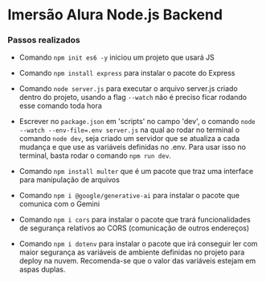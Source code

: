 <h1>Imersão Alura Node.js Backend</h1>

<h3>Passos realizados</h3>

* Comando `npm init es6 -y` iniciou um projeto que usará JS

* Comando `npm install express` para instalar o pacote do Express

* Comando `node server.js` para executar o arquivo server.js criado dentro do projeto, usando a flag `--watch` não é preciso ficar rodando esse comando toda hora

* Escrever no `package.json` em 'scripts' no campo 'dev', o comando `node --watch --env-file=.env server.js` na qual ao rodar no terminal o comando `node dev`, seja criado um servidor que se atualiza a cada mudança e que use as variáveis definidas no .env. Para usar isso no terminal, basta rodar o comando `npm run dev`.

* Comando `npm install multer` que é um pacote que traz uma interface para manipulação de arquivos

* Comando `npm i @google/generative-ai` para instalar o pacote que comunica com o Gemini

* Comando `npm i cors` para instalar o pacote que trará funcionalidades de segurança relativos ao CORS (comunicação de outros endereços)

* Comando `npm i dotenv` para instalar o pacote que irá conseguir ler com maior segurança as variáveis de ambiente definidas no projeto para deploy na nuvem. Recomenda-se que o valor das variáveis estejam em aspas duplas. 